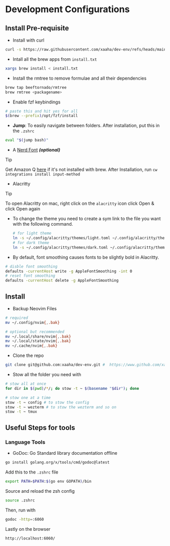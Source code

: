 # Development Configurations

## Install Pre-requisite

- Install with curl

```bash
curl -s https://raw.githubusercontent.com/xaaha/dev-env/refs/heads/main/install.sh | bash
```

- Intall all the brew apps from `install.txt`

```bash
xargs brew install < install.txt
```

- Install the rmtree to remove formulae and all their dependencies

```bash
brew tap beeftornado/rmtree
brew rmtree <packagename>
```

- Enable fzf keybindings

```bash
# paste this and hit yes for all
$(brew --prefix)/opt/fzf/install
```

- **Jump**: To easily navigate between folders. After installation, put this in the `.zshrc`

```bash
eval "$(jump bash)"
```

- A [Nerd Font](https://www.nerdfonts.com/) **_(optional)_**

> [!TIP]
> Get Amazon Q [here](https://aws.amazon.com/codewhisperer/resources/#Getting_started/) if it's not installed with brew.
> After Installation, run `cw integrations install input-method`

- Alacritty

> [!TIP]
> To open Alacritty on mac, right click on the `alacritty` icon click Open & click Open again

- To change the theme you need to create a sym link to the file you want with the following command.

  ```bash
  # for light theme
  ln -s ~/.config/alacritty/themes/light.toml ~/.config/alacritty/themes/my_theme.toml
  # for dark theme
  ln -s ~/.config/alacritty/themes/dark.toml ~/.config/alacritty/themes/my_theme.toml
  ```

- By default, font smoothing causes fonts to be slightly bold in Alacritty.

```bash
# disble font smoothing
defaults -currentHost write -g AppleFontSmoothing -int 0
# reset font smoothing
defaults -currentHost delete -g AppleFontSmoothing
```

## Install

- Backup Neovim Files

```bash
# required
mv ~/.config/nvim{,.bak}

# optional but recommended
mv ~/.local/share/nvim{,.bak}
mv ~/.local/state/nvim{,.bak}
mv ~/.cache/nvim{,.bak}
```

- Clone the repo

```bash
git clone git@github.com:xaaha/dev-env.git #  https://www.github.com/xaaha/dev-env
```

- Stow all the folder you need with

```bash
# stow all at once
for dir in $(pwd)/*/; do stow -t ~ $(basename "$dir"); done
```

```bash
# stow one at a time
stow -t ~ config # to stow the config
stow -t ~ wezterm # to stow the wezterm and so on
stow -t ~ tmux
```

## Useful Steps for tools

### Language Tools

- GoDoc: Go Standard library documentation offline

```bash
go install golang.org/x/tools/cmd/godoc@latest
```

Add this to the `.zshrc` file

```bash
export PATH=$PATH:$(go env GOPATH)/bin
```

Source and reload the zsh config

```bash
source .zshrc
```

Then, run with

```bash
godoc -http=:6060
```

Lastly on the browser

```bash
http://localhost:6060/
```
